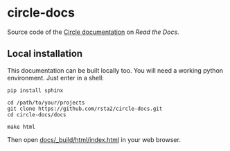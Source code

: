 circle-docs
===========

Source code of the [Circle documentation](https://rsta2.readthedocs.io/projects/circle) on *Read the Docs*.

Local installation
------------------

This documentation can be built locally too. You will need a working python environment. Just enter in a shell:

	pip install sphinx

	cd /path/to/your/projects
	git clone https://github.com/rsta2/circle-docs.git
	cd circle-docs/docs

	make html

Then open [docs/_build/html/index.html](docs/_build/html/index.html) in your web browser.
